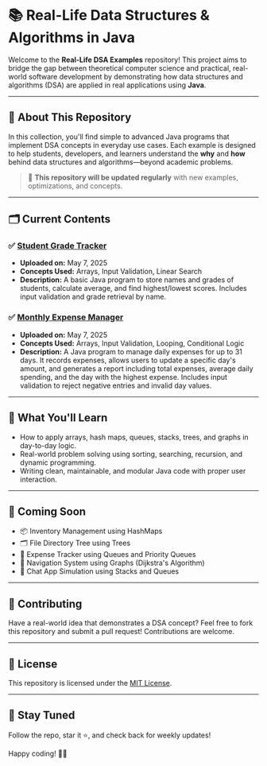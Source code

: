 # 📚 Real-Life Data Structures & Algorithms in Java

Welcome to the **Real-Life DSA Examples** repository! This project aims to bridge the gap between theoretical computer science and practical, real-world software development by demonstrating how data structures and algorithms (DSA) are applied in real applications using **Java**.

---

## 🔰 About This Repository

In this collection, you'll find simple to advanced Java programs that implement DSA concepts in everyday use cases. Each example is designed to help students, developers, and learners understand the **why** and **how** behind data structures and algorithms—beyond academic problems.

> 🔄 **This repository will be updated regularly** with new examples, optimizations, and concepts.

---

## 🗂️ Current Contents

### ✅ [Student Grade Tracker](./Arrays/StudentGradeTracker.java)
- **Uploaded on:** May 7, 2025
- **Concepts Used:** Arrays, Input Validation, Linear Search
- **Description:** A basic Java program to store names and grades of students, calculate average, and find highest/lowest scores. Includes input validation and grade retrieval by name.

### ✅ [Monthly Expense Manager](./Arrays/Expense_tracker.java)
- **Uploaded on:** May 7, 2025
- **Concepts Used:** Arrays, Input Validation, Looping, Conditional Logic
- **Description:** A Java program to manage daily expenses for up to 31 days. It records expenses, allows users to update a specific day's amount, and generates a report including total expenses, average daily spending, and the day with the highest expense. Includes input validation to reject negative entries and invalid day values.
---

## 🧠 What You'll Learn

- How to apply arrays, hash maps, queues, stacks, trees, and graphs in day-to-day logic.
- Real-world problem solving using sorting, searching, recursion, and dynamic programming.
- Writing clean, maintainable, and modular Java code with proper user interaction.

---

## 🚀 Coming Soon

- 📦 Inventory Management using HashMaps
- 🗂️ File Directory Tree using Trees
- 🧾 Expense Tracker using Queues and Priority Queues
- 🧭 Navigation System using Graphs (Dijkstra's Algorithm)
- 💬 Chat App Simulation using Stacks and Queues

---

## 🤝 Contributing

Have a real-world idea that demonstrates a DSA concept? Feel free to fork this repository and submit a pull request! Contributions are welcome.

---

## 📄 License

This repository is licensed under the [MIT License](./LICENSE).

---

## 🙌 Stay Tuned

Follow the repo, star it ⭐, and check back for weekly updates!

Happy coding! 🧑‍💻
